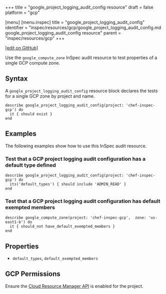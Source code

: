 +++
title = "google_project_logging_audit_config resource"
draft = false
platform = "gcp"

[menu]
  [menu.inspec]
    title = "google_project_logging_audit_config"
    identifier = "inspec/resources/gcp/google_project_logging_audit_config.md google_project_logging_audit_config resource"
    parent = "inspec/resources/gcp"
+++

[\[edit on GitHub\]](https://github.com/inspec/inspec/blob/master/docs-chef-io/content/inspec/resources/google_project_logging_audit_config.md)

Use the `google_compute_zone` InSpec audit resource to test properties of a single GCP compute zone.

## Syntax

A `google_project_logging_audit_config` resource block declares the tests for a single GCP zone by project and name.

    describe google_project_logging_audit_config(project: 'chef-inspec-gcp') do
      it { should exist }
    end

## Examples

The following examples show how to use this InSpec audit resource.

### Test that a GCP project logging audit configuration has a default type defined

    describe google_project_logging_audit_config(project: 'chef-inspec-gcp') do
      its('default_types') { should include 'ADMIN_READ' }
    end

### Test that a GCP project logging audit configuration has default exempted members

    describe google_compute_zone(project: 'chef-inspec-gcp',  zone: 'us-east1-b') do
      it { should_not have_default_exempted_members }
    end

## Properties

- `default_types`, `default_exempted_members`

## GCP Permissions

Ensure the [Cloud Resource Manager API](https://console.cloud.google.com/apis/library/cloudresourcemanager.googleapis.com/) is enabled for the project.
